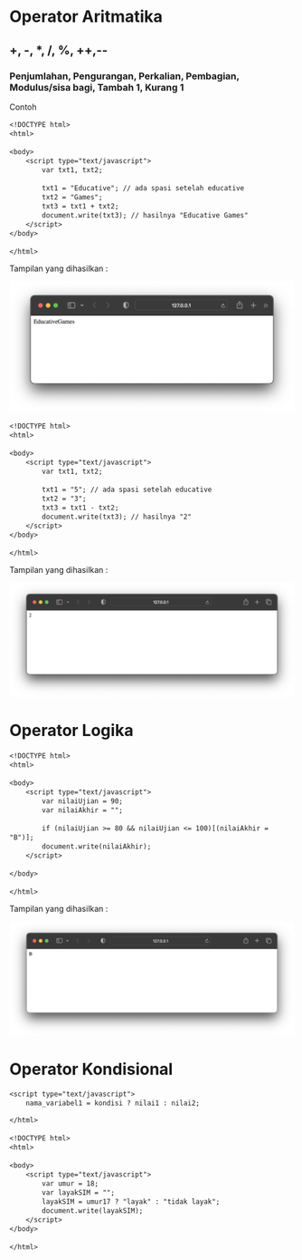 # Operator Aritmatika

## +, -, *, /, %, ++,--

### Penjumlahan, Pengurangan, Perkalian, Pembagian, Modulus/sisa bagi, Tambah 1, Kurang 1

Contoh

```
<!DOCTYPE html>
<html>

<body>
    <script type="text/javascript">
        var txt1, txt2;

        txt1 = "Educative"; // ada spasi setelah educative
        txt2 = "Games";
        txt3 = txt1 + txt2;
        document.write(txt3); // hasilnya "Educative Games"
    </script>
</body>

</html>
```
Tampilan yang dihasilkan :

![button](https://github.com/itsolution405/JavaScript/blob/main/Operator/Penjumlahan.png)

```
<!DOCTYPE html>
<html>

<body>
    <script type="text/javascript">
        var txt1, txt2;

        txt1 = "5"; // ada spasi setelah educative
        txt2 = "3";
        txt3 = txt1 - txt2;
        document.write(txt3); // hasilnya "2"
    </script>
</body>

</html>
```

Tampilan yang dihasilkan :

![button](https://github.com/itsolution405/JavaScript/blob/main/Operator/Pengurangan.png)

# Operator Logika

```
<!DOCTYPE html>
<html>

<body>
    <script type="text/javascript">
        var nilaiUjian = 90;
        var nilaiAkhir = "";

        if (nilaiUjian >= 80 && nilaiUjian <= 100)[(nilaiAkhir = "B")];
        document.write(nilaiAkhir);
    </script>

</body>

</html>
```

Tampilan yang dihasilkan :

![button](https://github.com/itsolution405/JavaScript/blob/main/Operator/nilai%20akhir.png)

# Operator Kondisional

    <script type="text/javascript">
        nama_variabel1 = kondisi ? nilai1 : nilai2;

```
</html>

<!DOCTYPE html>
<html>

<body>
    <script type="text/javascript">
        var umur = 18;
        var layakSIM = "";
        layakSIM = umur17 ? "layak" : "tidak layak";
        document.write(layakSIM);
    </script>
</body>

</html>
```
